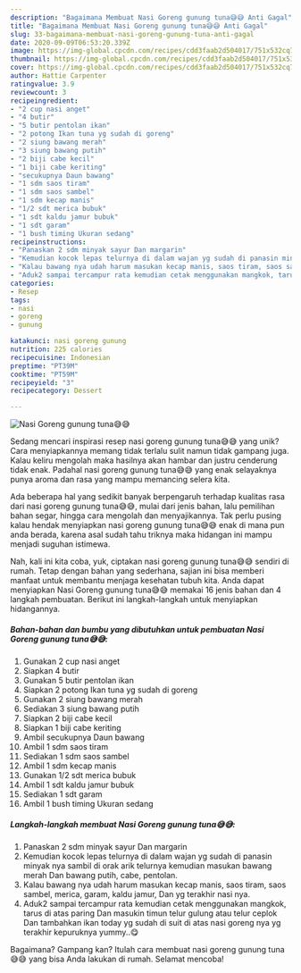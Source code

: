 ```yaml
---
description: "Bagaimana Membuat Nasi Goreng gunung tuna😅😅 Anti Gagal"
title: "Bagaimana Membuat Nasi Goreng gunung tuna😅😅 Anti Gagal"
slug: 33-bagaimana-membuat-nasi-goreng-gunung-tuna-anti-gagal
date: 2020-09-09T06:53:20.339Z
image: https://img-global.cpcdn.com/recipes/cdd3faab2d504017/751x532cq70/nasi-goreng-gunung-tuna😅😅-foto-resep-utama.jpg
thumbnail: https://img-global.cpcdn.com/recipes/cdd3faab2d504017/751x532cq70/nasi-goreng-gunung-tuna😅😅-foto-resep-utama.jpg
cover: https://img-global.cpcdn.com/recipes/cdd3faab2d504017/751x532cq70/nasi-goreng-gunung-tuna😅😅-foto-resep-utama.jpg
author: Hattie Carpenter
ratingvalue: 3.9
reviewcount: 3
recipeingredient:
- "2 cup nasi anget"
- "4 butir"
- "5 butir pentolan ikan"
- "2 potong Ikan tuna yg sudah di goreng"
- "2 siung bawang merah"
- "3 siung bawang putih"
- "2 biji cabe kecil"
- "1 biji cabe keriting"
- "secukupnya Daun bawang"
- "1 sdm saos tiram"
- "1 sdm saos sambel"
- "1 sdm kecap manis"
- "1/2 sdt merica bubuk"
- "1 sdt kaldu jamur bubuk"
- "1 sdt garam"
- "1 bush timing Ukuran sedang"
recipeinstructions:
- "Panaskan 2 sdm minyak sayur Dan margarin"
- "Kemudian kocok lepas telurnya di dalam wajan yg sudah di panasin minyak nya sambil di orak arik telurnya kemudian masukan bawang merah Dan bawang putih, cabe, pentolan."
- "Kalau bawang nya udah harum masukan kecap manis, saos tiram, saos sambel, merica, garam, kaldu jamur, Dan yg terakhir nasi nya."
- "Aduk2 sampai tercampur rata kemudian cetak menggunakan mangkok, tarus di atas paring Dan masukin timun telur gulung atau telur ceplok Dan tambahkan ikan today yg sudah di suit di atas nasi goreng nya yg terakhir kepuruknya yummy..😋"
categories:
- Resep
tags:
- nasi
- goreng
- gunung

katakunci: nasi goreng gunung 
nutrition: 225 calories
recipecuisine: Indonesian
preptime: "PT39M"
cooktime: "PT59M"
recipeyield: "3"
recipecategory: Dessert

---
```



![Nasi Goreng gunung tuna😅😅](https://img-global.cpcdn.com/recipes/cdd3faab2d504017/751x532cq70/nasi-goreng-gunung-tuna😅😅-foto-resep-utama.jpg)

Sedang mencari inspirasi resep nasi goreng gunung tuna😅😅 yang unik? Cara menyiapkannya memang tidak terlalu sulit namun tidak gampang juga. Kalau keliru mengolah maka hasilnya akan hambar dan justru cenderung tidak enak. Padahal nasi goreng gunung tuna😅😅 yang enak selayaknya punya aroma dan rasa yang mampu memancing selera kita.

Ada beberapa hal yang sedikit banyak berpengaruh terhadap kualitas rasa dari nasi goreng gunung tuna😅😅, mulai dari jenis bahan, lalu pemilihan bahan segar, hingga cara mengolah dan menyajikannya. Tak perlu pusing kalau hendak menyiapkan nasi goreng gunung tuna😅😅 enak di mana pun anda berada, karena asal sudah tahu triknya maka hidangan ini mampu menjadi suguhan istimewa.




Nah, kali ini kita coba, yuk, ciptakan nasi goreng gunung tuna😅😅 sendiri di rumah. Tetap dengan bahan yang sederhana, sajian ini bisa memberi manfaat untuk membantu menjaga kesehatan tubuh kita. Anda dapat menyiapkan Nasi Goreng gunung tuna😅😅 memakai 16 jenis bahan dan 4 langkah pembuatan. Berikut ini langkah-langkah untuk menyiapkan hidangannya.

<!--inarticleads1-->

##### Bahan-bahan dan bumbu yang dibutuhkan untuk pembuatan Nasi Goreng gunung tuna😅😅:

1. Gunakan 2 cup nasi anget
1. Siapkan 4 butir
1. Gunakan 5 butir pentolan ikan
1. Siapkan 2 potong Ikan tuna yg sudah di goreng
1. Gunakan 2 siung bawang merah
1. Sediakan 3 siung bawang putih
1. Siapkan 2 biji cabe kecil
1. Siapkan 1 biji cabe keriting
1. Ambil secukupnya Daun bawang
1. Ambil 1 sdm saos tiram
1. Sediakan 1 sdm saos sambel
1. Ambil 1 sdm kecap manis
1. Gunakan 1/2 sdt merica bubuk
1. Ambil 1 sdt kaldu jamur bubuk
1. Sediakan 1 sdt garam
1. Ambil 1 bush timing Ukuran sedang




<!--inarticleads2-->

##### Langkah-langkah membuat Nasi Goreng gunung tuna😅😅:

1. Panaskan 2 sdm minyak sayur Dan margarin
1. Kemudian kocok lepas telurnya di dalam wajan yg sudah di panasin minyak nya sambil di orak arik telurnya kemudian masukan bawang merah Dan bawang putih, cabe, pentolan.
1. Kalau bawang nya udah harum masukan kecap manis, saos tiram, saos sambel, merica, garam, kaldu jamur, Dan yg terakhir nasi nya.
1. Aduk2 sampai tercampur rata kemudian cetak menggunakan mangkok, tarus di atas paring Dan masukin timun telur gulung atau telur ceplok Dan tambahkan ikan today yg sudah di suit di atas nasi goreng nya yg terakhir kepuruknya yummy..😋




Bagaimana? Gampang kan? Itulah cara membuat nasi goreng gunung tuna😅😅 yang bisa Anda lakukan di rumah. Selamat mencoba!
